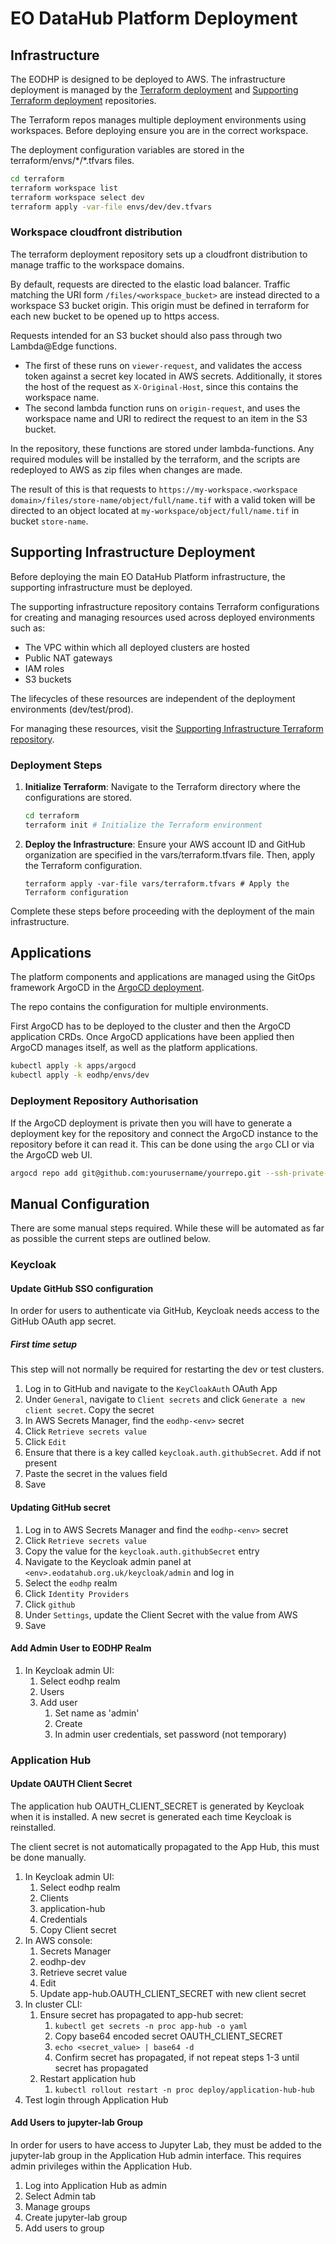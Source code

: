 # EO DataHub Platform Deployment

## Infrastructure

The EODHP is designed to be deployed to AWS. The infrastructure deployment is managed by the [Terraform deployment](https://github.com/UKEODHP/eodhp-deploy-infrastucture) and [Supporting Terraform deployment](https://github.com/UKEODHP/eodhp-deploy-supporting-infrastructure) repositories.

The Terraform repos manages multiple deployment environments using workspaces. Before deploying ensure you are in the correct workspace.

The deployment configuration variables are stored in the terraform/envs/\*/\*.tfvars files.

```bash
cd terraform
terraform workspace list
terraform workspace select dev
terraform apply -var-file envs/dev/dev.tfvars
```

### Workspace cloudfront distribution

The terraform deployment repository sets up a cloudfront distribution to manage traffic to the workspace domains.

By default, requests are directed to the elastic load balancer.
Traffic matching the URI form `/files/<workspace_bucket>` are instead directed to a workspace S3 bucket origin. This origin must be defined in terraform for each new bucket to be opened up to https access.

Requests intended for an S3 bucket should also pass through two Lambda@Edge functions.
- The first of these runs on `viewer-request`, and validates the access token against a secret key located in AWS secrets. Additionally, it stores the host of the request as `X-Original-Host`, since this contains the workspace name.
- The second lambda function runs on `origin-request`, and uses the workspace name and URI to redirect the request to an item in the S3 bucket.

In the repository, these functions are stored under lambda-functions. Any required modules will be installed by the terraform, and the scripts are redeployed to AWS as zip files when changes are made.

The result of this is that requests to `https://my-workspace.<workspace domain>/files/store-name/object/full/name.tif` with a valid token will be directed to an object located at `my-workspace/object/full/name.tif` in bucket `store-name`.

## Supporting Infrastructure Deployment

Before deploying the main EO DataHub Platform infrastructure, the supporting infrastructure must be deployed.

The supporting infrastructure repository contains Terraform configurations for creating and managing resources used across deployed environments such as:
 - The VPC within which all deployed clusters are hosted
 - Public NAT gateways
 - IAM roles
 - S3 buckets

The lifecycles of these resources are independent of the deployment environments (dev/test/prod).

For managing these resources, visit the [Supporting Infrastructure Terraform repository](https://github.com/UKEODHP/eodhp-deploy-supporting-infrastructure).

### Deployment Steps

1. **Initialize Terraform**:
   Navigate to the Terraform directory where the configurations are stored.
   ```bash
   cd terraform
   terraform init # Initialize the Terraform environment
   ```

2. **Deploy the Infrastructure**:
    Ensure your AWS account ID and GitHub organization are specified in the vars/terraform.tfvars file. Then, apply the Terraform configuration.
    ```
    terraform apply -var-file vars/terraform.tfvars # Apply the Terraform configuration
    ```

Complete these steps before proceeding with the deployment of the main infrastructure.

## Applications

The platform components and applications are managed using the GitOps framework ArgoCD in the [ArgoCD deployment](https://github.com/UKEODHP/eodhp-argocd-deployment).

The repo contains the configuration for multiple environments.

First ArgoCD has to be deployed to the cluster and then the ArgoCD application CRDs. Once ArgoCD applications have been applied then ArgoCD manages itself, as well as the platform applications.

```bash
kubectl apply -k apps/argocd
kubectl apply -k eodhp/envs/dev
```

### Deployment Repository Authorisation

If the ArgoCD deployment is private then you will have to generate a deployment key for the repository and connect the ArgoCD instance to the repository before it can read it. This can be done using the `argo` CLI or via the ArgoCD web UI.

```bash
argocd repo add git@github.com:yourusername/yourrepo.git --ssh-private-key-path ~/.ssh/repo_key
```

## Manual Configuration

There are some manual steps required. While these will be automated as far as possible the current steps are outlined below.

### Keycloak

#### Update GitHub SSO configuration

In order for users to authenticate via GitHub, Keycloak needs access to the GitHub OAuth app secret.

##### First time setup

This step will not normally be required for restarting the dev or test clusters.

1. Log in to GitHub and navigate to the `KeyCloakAuth` OAuth App
2. Under `General`, navigate to `Client secrets` and click `Generate a new client secret`. Copy the secret
3. In AWS Secrets Manager, find the `eodhp-<env>` secret
4. Click `Retrieve secrets value`
5. Click `Edit`
6. Ensure that there is a key called `keycloak.auth.githubSecret`. Add if not present
7. Paste the secret in the values field
8. Save

#### Updating GitHub secret

1. Log in to AWS Secrets Manager and find the `eodhp-<env>` secret
2. Click `Retrieve secrets value`
3. Copy the value for the `keycloak.auth.githubSecret` entry
4. Navigate to the Keycloak admin panel at `<env>.eodatahub.org.uk/keycloak/admin` and log in
5. Select the `eodhp` realm
6. Click `Identity Providers`
7. Click `github`
8. Under `Settings`, update the Client Secret with the value from AWS
9. Save

#### Add Admin User to EODHP Realm

1. In Keycloak admin UI:
   1. Select eodhp realm
   2. Users
   3. Add user
      1. Set name as 'admin'
      2. Create
      3. In admin user credentials, set password (not temporary)

### Application Hub

#### Update OAUTH Client Secret

The application hub OAUTH_CLIENT_SECRET is generated by Keycloak when it is installed. A new secret is generated each time Keycloak is reinstalled.

The client secret is not automatically propagated to the App Hub, this must be done manually.

1. In Keycloak admin UI:
   1. Select eodhp realm
   2. Clients
   3. application-hub
   4. Credentials
   5. Copy Client secret
2. In AWS console:
   1. Secrets Manager
   2. eodhp-dev
   3. Retrieve secret value
   4. Edit
   5. Update app-hub.OAUTH_CLIENT_SECRET with new client secret
3. In cluster CLI:
   1. Ensure secret has propagated to app-hub secret:
      1. `kubectl get secrets -n proc app-hub -o yaml`
      2. Copy base64 encoded secret OAUTH_CLIENT_SECRET
      3. `echo <secret_value> | base64 -d`
      4. Confirm secret has propagated, if not repeat steps 1-3 until secret has propagated
   2. Restart application hub
      1. `kubectl rollout restart -n proc deploy/application-hub-hub`
4. Test login through Application Hub

#### Add Users to jupyter-lab Group

In order for users to have access to Jupyter Lab, they must be added to the jupyter-lab group in the Application Hub admin interface. This requires admin privileges within the Application Hub.

1. Log into Application Hub as admin
2. Select Admin tab
3. Manage groups
4. Create jupyter-lab group
5. Add users to group
